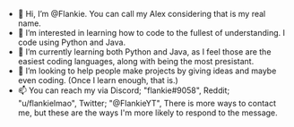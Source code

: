 - 👋 Hi, I’m @Flankie. You can call my Alex considering that is my real name.
- 👀 I’m interested in learning how to code to the fullest of understanding. I code using Python and Java.
- 🌱 I’m currently learning both Python and Java, as I feel those are the easiest coding languages, along with being the most presistant.
- 💞️ I’m looking to help people make projects by giving ideas and maybe even coding. (Once I learn enough, that is.)
- 📫 You can reach my via Discord; "flankie#9058", Reddit; "u/flankielmao", Twitter; "@FlankieYT", There is more ways to contact me, but these are the ways I'm more
likely to respond to the message.
